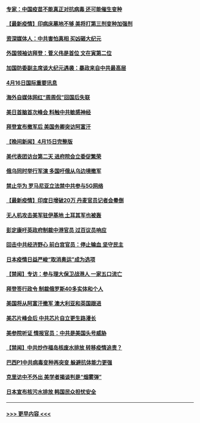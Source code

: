 #### [专家：中国疫苗不能真正对抗病毒 还可能催生变种](../pages/prog202/a103097701.md?t=04170202) 
#### [【最新疫情】印病床墓地不够 美将打第三剂变种加强剂](../pages/prog202/a103097671.md?t=04170202) 
#### [资深媒体人：中共害怕真相 买凶砸大纪元](../pages/prog202/a103097523.md?t=04170202) 
#### [外国领袖访拜登：菅义伟是首位 文在寅第二位](../pages/prog202/a103097422.md?t=04170202) 
#### [加国防委副主席谈大纪元遇袭：暴政来自中共最高层](../pages/prog202/a103097454.md?t=04170202) 
#### [4月16日国际重要讯息](../pages/prog202/a103097416.md?t=04170202) 
#### [海外自媒体网红“周周侃”回国后失联](../pages/prog202/a103097323.md?t=04170202) 
#### [美日首脑首次峰会 料触中共敏感神经](../pages/prog202/a103097320.md?t=04170202) 
#### [拜登宣布撤军后 美国务卿突访阿富汗](../pages/prog202/a103097029.md?t=04170202) 
#### [【晚间新闻】4月15日完整版](../pages/prog202/a103097234.md?t=04170202) 
#### [美代表团访台第二天 进府院会立委促繁荣](../pages/prog202/a103097162.md?t=04170202) 
#### [俄乌同时举行军演 多国吁俄从乌边境撤军](../pages/prog202/a103096774.md?t=04170202) 
#### [禁止华为 罗马尼亚立法禁中共参与5G网络](../pages/prog202/a103097118.md?t=04170202) 
#### [【最新疫情】印度日增破20万 丹麦官员记者会晕倒](../pages/prog202/a103096874.md?t=04170202) 
#### [无人机攻击美军驻伊基地 土耳其军也被轰](../pages/prog202/a103097072.md?t=04170202) 
#### [彭定康吁英政府制裁中港官员 过百议员响应](../pages/prog202/a103097031.md?t=04170202) 
#### [回击中共经济野心 前白宫官员：停止输血 坚守民主](../pages/prog202/a103097047.md?t=04170202) 
#### [日本疫情日益严峻“取消奥运”成为选项](../pages/prog202/a103097012.md?t=04170202) 
#### [【禁闻】专访：参与理大保卫战港人 一家五口流亡](../pages/prog202/a103096842.md?t=04170202) 
#### [拜登签行政令 制裁俄罗斯40多实体和个人](../pages/prog202/a103096871.md?t=04170202) 
#### [美国将从阿富汗撤军 澳大利亚和英国跟进](../pages/prog202/a103096868.md?t=04170202) 
#### [美芯片峰会后 中共芯片自立更生路漫长](../pages/prog202/a103096877.md?t=04170202) 
#### [美参院听证 情报官员：中共是美国头号威胁](../pages/prog202/a103096862.md?t=04170202) 
#### [【禁闻】中共炒作福岛核废水排放 转移疫情追责？](../pages/prog202/a103096854.md?t=04170202) 
#### [巴西P1中共病毒变种再突变 躲避抗体能力更强](../pages/prog202/a103096765.md?t=04170202) 
#### [克里访中不外出 美学者揭谈判是“烟雾弹”](../pages/prog202/a103096815.md?t=04170202) 
#### [日本宣布核污水排放 韩国民众担忧安全](../pages/prog202/a103096802.md?t=04170202) 

----
#### [ >>> 更早内容 <<< ](../indexes/prog202-earlier.md)
